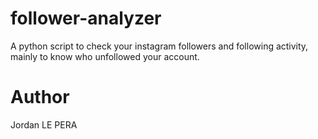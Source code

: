# follower-analyzer
A python script to check your instagram followers and following activity, mainly to know who unfollowed your account.

# Author
Jordan LE PERA
